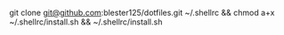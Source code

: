 git clone git@github.com:blester125/dotfiles.git ~/.shellrc && chmod a+x ~/.shellrc/install.sh && ~/.shellrc/install.sh
